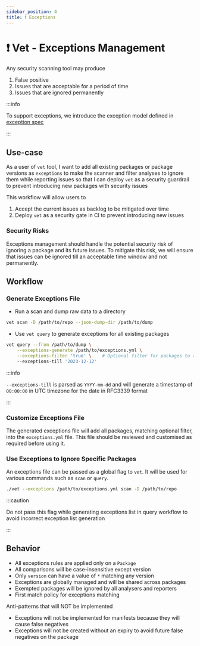 ```yaml
---
sidebar_position: 4
title: ❗ Exceptions
---
```


# ❗ Vet - Exceptions Management

Any security scanning tool may produce

1. False positive
2. Issues that are acceptable for a period of time
3. Issues that are ignored permanently

:::info

To support exceptions, we introduce the exception model defined in [exception spec](https://github.com/safedep/vet/blob/main/api/exceptions_spec.proto)

:::

## Use-case

As a user of `vet` tool, I want to add all existing packages or package versions as `exceptions` to make the scanner and filter analyses to ignore them while reporting issues so that I can deploy `vet` as a security guardrail to prevent introducing new packages with security issues

This workflow will allow users to

1. Accept the current issues as backlog to be mitigated over time
2. Deploy `vet` as a security gate in CI to prevent introducing new issues

### Security Risks

Exceptions management should handle the potential security risk of ignoring a package and its future issues. To mitigate this risk, we will ensure that issues can be ignored till an acceptable time window and not permanently.

## Workflow

### Generate Exceptions File

- Run a scan and dump raw data to a directory

```bash
vet scan -D /path/to/repo --json-dump-dir /path/to/dump
```

- Use `vet query` to generate exceptions for all existing packages

```bash
vet query --from /path/to/dump \
    --exceptions-generate /path/to/exceptions.yml \
    --exceptions-filter 'true' \    # Optional filter for packages to add
    --exceptions-till '2023-12-12'
```

:::info

`--exceptions-till` is parsed as `YYYY-mm-dd` and will generate a timestamp of `00:00:00` in UTC timezone for the date in RFC3339 format

:::

### Customize Exceptions File

The generated exceptions file will add all packages, matching optional filter, into the `exceptions.yml` file. This file should be reviewed and customised as required before using it.

### Use Exceptions to Ignore Specific Packages

An exceptions file can be passed as a global flag to `vet`. It will be used for various commands such as `scan` or `query`.

```bash
./vet --exceptions /path/to/exceptions.yml scan -D /path/to/repo
```

:::caution

Do not pass this flag while generating exceptions list in query workflow to avoid incorrect exception list generation

:::

## Behavior

- All exceptions rules are applied only on a `Package`
- All comparisons will be case-insensitive except version
- Only `version` can have a value of `*` matching any version
- Exceptions are globally managed and will be shared across packages
- Exempted packages will be ignored by all analysers and reporters
- First match policy for exceptions matching

Anti-patterns that will NOT be implemented

- Exceptions will not be implemented for manifests because they will cause false negatives
- Exceptions will not be created without an expiry to avoid future false negatives on the package
